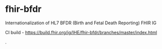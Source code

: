 # fhir-bfdr
Internationalization of HL7 BFDR (Birth and Fetal Death Reporting) FHIR IG

CI build - https://build.fhir.org/ig/IHE/fhir-bfdr/branches/master/index.html

.
